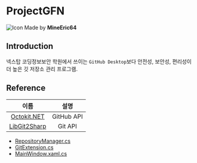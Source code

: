 # ProjectGFN
![Icon](https://i.imgur.com/TDnO6fqh.png)
Made by **MineEric64**

## Introduction
넥스탑 코딩정보보안 학원에서 쓰이는 `GitHub Desktop`보다 안전성, 보안성, 편리성이 더 높은 깃 저장소 관리 프로그램.

## Reference
|이름|설명|
|:---:|:---:|
|[Octokit.NET](https://github.com/octokit/octokit.net)|GitHub API|
|[LibGit2Sharp](https://github.com/libgit2/libgit2sharp)|Git API|

- [RepositoryManager.cs](../main/Clients/RepositoryManager.cs)
- [GitExtension.cs](../main/Extensions/GitExtension.cs)
- [MainWindow.xaml.cs](../main/MainWindow.xaml.cs)
